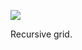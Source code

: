 ![](https://db-feed.s3.us-east-1.amazonaws.com/next-s3-uploads/0b53f27a-2c7e-4c33-9679-db934a17ad31/shotwin-2023-04-17_08-29-53.png)

Recursive grid.
